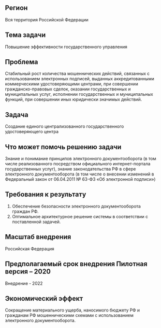 ## Регион
Вся территория Российской Федерации
## Тема задачи
Повышение эффективности государственного управления
## Проблема
Стабильный рост количества мошеннических действий, связанных с использованием электронных подписей, выданных аккредитованными коммерческими удостоверяющими центрами, при совершении гражданско-правовых сделок, оказании государственных и муниципальных услуг, исполнении государственных и муниципальных функций, при совершении иных юридически значимых действий.
## Задача
Создание единого централизованного государственного удостоверяющего центра
## Что может помочь решению задачи
Знание и понимание принципов электронного документооборота (в том числе реализованного посредством официального интернет-портала государственных услуг), знание законодательства РФ в сфере электронного документооборота (в том числе о внесении изменений в Федеральный закон от 06.04.2011 № 63-ФЗ «Об электронной подписи»)
## Требования к результату
1. Обеспечение безопасности электронного документооборота граждан РФ.
2. Оптимальное архитектурное решение системы в соответствии с поставленной задачей.
## Масштаб внедрения
Российская Федерация
## Предполагаемый срок внедрения Пилотная версия – 2020
Внедрение - 2022
## Экономический эффект
Сокращение материального ущерба, наносимого бюджету РФ и гражданам РФ мошенническими схемами с использованием электронного документооборота.
